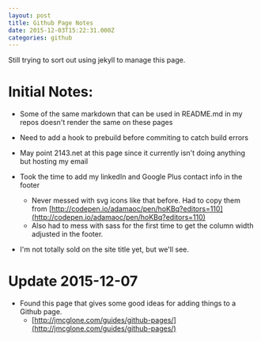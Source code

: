 ```yaml
---
layout: post
title: Github Page Notes
date: 2015-12-03T15:22:31.000Z
categories: github
---
```


Still trying to sort out using jekyll to manage this page.

# Initial Notes:
- Some of the same markdown that can be used in README.md in my repos doesn't render the same on these pages
- Need to add a hook to prebuild before commiting to catch build errors
- May point 2143.net at this page since it currently isn't doing anything but hosting my email
- Took the time to add my linkedIn and Google Plus contact info in the footer
  - Never messed with svg icons like that before. Had to copy them from [http://codepen.io/adamaoc/pen/hoKBq?editors=110](http://codepen.io/adamaoc/pen/hoKBq?editors=110)
  - Also had to mess with sass for the first time to get the column width adjusted in the footer.

- I'm not totally sold on the site title yet, but we'll see.

# Update 2015-12-07
- Found this page that gives some good ideas for adding things to a Github page.
  - [http://jmcglone.com/guides/github-pages/](http://jmcglone.com/guides/github-pages/)
